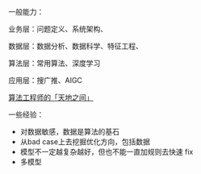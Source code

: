 
一般能力：

业务层：问题定义、系统架构、

数据层：数据分析、数据科学、特征工程、

算法层：常用算法、深度学习

应用层：搜广推、AIGC

[算法工程师的「天地之间」](https://zhuanlan.zhihu.com/p/495479206)


一些经验：
- 对数据敏感，数据是算法的基石
- 从bad case上去挖掘优化方向，包括数据
- 模型不一定越复杂越好，但也不能一直加规则去快速 fix
- 多模型